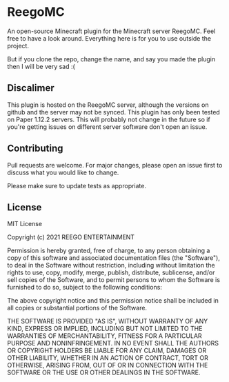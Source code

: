 # ReegoMC

An open-source Minecraft plugin for the Minecraft server ReegoMC.
Feel free to have a look around. Everything here is for you to use outside the project.

But if you clone the repo, change the name, and say you made the plugin then I will be very sad :(

## Discalimer

This plugin is hosted on the ReegoMC server, although the versions on github and the server may not be synced.
This plugin has only been tested on Paper 1.12.2 servers. This will probably not change in the future so if you're getting issues on different server software don't open an issue.

## Contributing
Pull requests are welcome. For major changes, please open an issue first to discuss what you would like to change.

Please make sure to update tests as appropriate.

## License
MIT License

Copyright (c) 2021 REEGO ENTERTAINMENT

Permission is hereby granted, free of charge, to any person obtaining a copy
of this software and associated documentation files (the "Software"), to deal
in the Software without restriction, including without limitation the rights
to use, copy, modify, merge, publish, distribute, sublicense, and/or sell
copies of the Software, and to permit persons to whom the Software is
furnished to do so, subject to the following conditions:

The above copyright notice and this permission notice shall be included in all
copies or substantial portions of the Software.

THE SOFTWARE IS PROVIDED "AS IS", WITHOUT WARRANTY OF ANY KIND, EXPRESS OR
IMPLIED, INCLUDING BUT NOT LIMITED TO THE WARRANTIES OF MERCHANTABILITY,
FITNESS FOR A PARTICULAR PURPOSE AND NONINFRINGEMENT. IN NO EVENT SHALL THE
AUTHORS OR COPYRIGHT HOLDERS BE LIABLE FOR ANY CLAIM, DAMAGES OR OTHER
LIABILITY, WHETHER IN AN ACTION OF CONTRACT, TORT OR OTHERWISE, ARISING FROM,
OUT OF OR IN CONNECTION WITH THE SOFTWARE OR THE USE OR OTHER DEALINGS IN THE
SOFTWARE.
